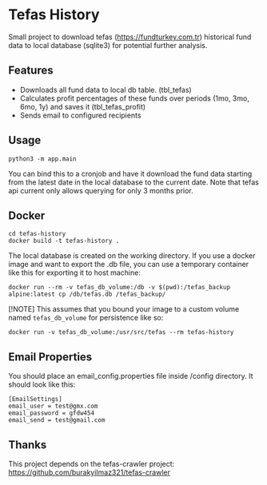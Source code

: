 # Tefas History

Small project to download tefas (https://fundturkey.com.tr) historical fund data to local database (sqlite3) for potential further analysis.

## Features

- Downloads all fund data to local db table. (tbl_tefas)
- Calculates profit percentages of these funds over periods (1mo, 3mo, 6mo, 1y) and saves it (tbl_tefas_profit)
- Sends email to configured recipients 

## Usage

`python3 -m app.main`

You can bind this to a cronjob and have it download the fund data starting from the latest date in the local database to the current date. Note that tefas api current only allows querying for only 3 months prior.

## Docker

```
cd tefas-history
docker build -t tefas-history .
```

The local database is created on the working directory. If you use a docker image and want to export the .db file, you can use a temporary container like this for exporting it to host machine:

```
docker run --rm -v tefas_db_volume:/db -v $(pwd):/tefas_backup alpine:latest cp /db/tefas.db /tefas_backup/
```
[!NOTE]
This assumes that you bound your image to a custom volume named `tefas_db_volume` for persistence like so:

```
docker run -v tefas_db_volume:/usr/src/tefas --rm tefas-history
```

## Email Properties

You should place an email_config.properties file inside /config directory.
It should look like this:
```
[EmailSettings]
email_user = test@gmx.com
email_password = gfdw454
email_send = test@gmail.com
```

## Thanks

This project depends on the tefas-crawler project: https://github.com/burakyilmaz321/tefas-crawler